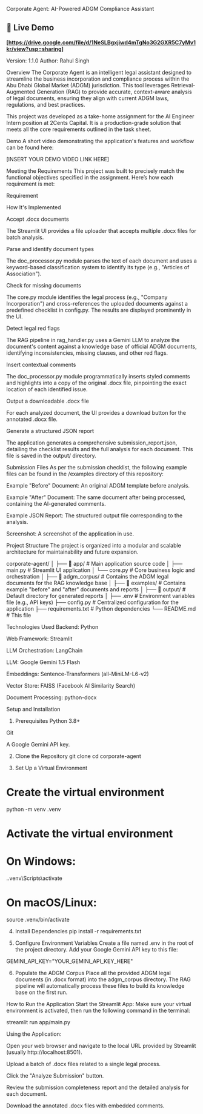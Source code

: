 
Corporate Agent: AI-Powered ADGM Compliance Assistant

## 🚀 Live Demo

**[https://drive.google.com/file/d/1NeSLBgxjiwd4mTgNo3G2GXR5C7yMv1kr/view?usp=sharing]**

Version: 1.1.0
Author: Rahul Singh

Overview
The Corporate Agent is an intelligent legal assistant designed to streamline the business incorporation and compliance process within the Abu Dhabi Global Market (ADGM) jurisdiction. This tool leverages Retrieval-Augmented Generation (RAG) to provide accurate, context-aware analysis of legal documents, ensuring they align with current ADGM laws, regulations, and best practices.

This project was developed as a take-home assignment for the AI Engineer Intern position at 2Cents Capital. It is a production-grade solution that meets all the core requirements outlined in the task sheet.

Demo
A short video demonstrating the application's features and workflow can be found here:

[INSERT YOUR DEMO VIDEO LINK HERE]

Meeting the Requirements
This project was built to precisely match the functional objectives specified in the assignment. Here’s how each requirement is met:

Requirement

How It's Implemented

Accept .docx documents

The Streamlit UI provides a file uploader that accepts multiple .docx files for batch analysis.

Parse and identify document types

The doc_processor.py module parses the text of each document and uses a keyword-based classification system to identify its type (e.g., "Articles of Association").

Check for missing documents

The core.py module identifies the legal process (e.g., "Company Incorporation") and cross-references the uploaded documents against a predefined checklist in config.py. The results are displayed prominently in the UI.

Detect legal red flags

The RAG pipeline in rag_handler.py uses a Gemini LLM to analyze the document's content against a knowledge base of official ADGM documents, identifying inconsistencies, missing clauses, and other red flags.

Insert contextual comments

The doc_processor.py module programmatically inserts styled comments and highlights into a copy of the original .docx file, pinpointing the exact location of each identified issue.

Output a downloadable .docx file

For each analyzed document, the UI provides a download button for the annotated .docx file.

Generate a structured JSON report

The application generates a comprehensive submission_report.json, detailing the checklist results and the full analysis for each document. This file is saved in the output/ directory.

Submission Files
As per the submission checklist, the following example files can be found in the /examples directory of this repository:

Example "Before" Document: An original ADGM template before analysis.

Example "After" Document: The same document after being processed, containing the AI-generated comments.

Example JSON Report: The structured output file corresponding to the analysis.

Screenshot: A screenshot of the application in use.

Project Structure
The project is organized into a modular and scalable architecture for maintainability and future expansion.

corporate-agent/
│
├── 📂 app/                 # Main application source code
│   ├── main.py             # Streamlit UI application
│   └── core.py             # Core business logic and orchestration
│
├── 📂 adgm_corpus/         # Contains the ADGM legal documents for the RAG knowledge base
│
├── 📂 examples/            # Contains example "before" and "after" documents and reports
│
├── 📂 output/              # Default directory for generated reports
│
├── .env                    # Environment variables file (e.g., API keys)
├── config.py               # Centralized configuration for the application
├── requirements.txt        # Python dependencies
└── README.md               # This file



Technologies Used
Backend: Python

Web Framework: Streamlit

LLM Orchestration: LangChain

LLM: Google Gemini 1.5 Flash

Embeddings: Sentence-Transformers (all-MiniLM-L6-v2)

Vector Store: FAISS (Facebook AI Similarity Search)

Document Processing: python-docx

Setup and Installation
1. Prerequisites
Python 3.8+

Git

A Google Gemini API key.

2. Clone the Repository
git clone <your-repository-url>
cd corporate-agent

3. Set Up a Virtual Environment
# Create the virtual environment
python -m venv .venv

# Activate the virtual environment
# On Windows:
.\.venv\Scripts\activate
# On macOS/Linux:
source .venv/bin/activate

4. Install Dependencies
pip install -r requirements.txt

5. Configure Environment Variables
Create a file named .env in the root of the project directory. Add your Google Gemini API key to this file:

GEMINI_API_KEY="YOUR_GEMINI_API_KEY_HERE"

6. Populate the ADGM Corpus
Place all the provided ADGM legal documents (in .docx format) into the adgm_corpus directory. The RAG pipeline will automatically process these files to build its knowledge base on the first run.

How to Run the Application
Start the Streamlit App:
Make sure your virtual environment is activated, then run the following command in the terminal:

streamlit run app/main.py

Using the Application:

Open your web browser and navigate to the local URL provided by Streamlit (usually http://localhost:8501).

Upload a batch of .docx files related to a single legal process.

Click the "Analyze Submission" button.

Review the submission completeness report and the detailed analysis for each document.

Download the annotated .docx files with embedded comments.